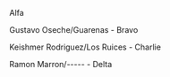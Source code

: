 Alfa

Gustavo Oseche/Guarenas - Bravo 

Keishmer Rodriguez/Los Ruices - Charlie

Ramon Marron/----- - Delta
